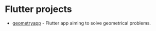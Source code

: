 # Flutter projects

- [geometryapp](https://github.com/vmbytsko/geometryapp) - Flutter app aiming to solve geometrical problems.